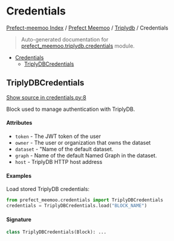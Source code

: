 # Credentials

[Prefect-meemoo Index](../../README.md#prefect-meemoo-index) / [Prefect Meemoo](../index.md#prefect-meemoo) / [Triplydb](./index.md#triplydb) / Credentials

> Auto-generated documentation for [prefect_meemoo.triplydb.credentials](../../../prefect_meemoo/triplydb/credentials.py) module.

- [Credentials](#credentials)
  - [TriplyDBCredentials](#triplydbcredentials)

## TriplyDBCredentials

[Show source in credentials.py:8](../../../prefect_meemoo/triplydb/credentials.py#L8)

Block used to manage authentication with TriplyDB.

#### Attributes

- `token` - The JWT token of the user
- `owner` - The user or organization that owns the dataset
- `dataset` - "Name of the default dataset.
- `graph` - Name of the default Named Graph in the dataset.
- `host` - TriplyDB HTTP host address

#### Examples

Load stored TriplyDB credentials:

```python
from prefect_meemoo.credentials import TriplyDBCredentials
credentials = TriplyDBCredentials.load("BLOCK_NAME")
```

#### Signature

```python
class TriplyDBCredentials(Block): ...
```